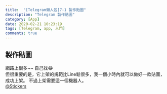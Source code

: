 ```yaml
---
title:  "[Telegram懶人包]7-1 製作貼圖"
description: "Telegram 製作貼圖"
category: [App]
date: 2020-02-21 10:23:19
tags: [Telegram, app, 入門]
comments: true
---
```


## 製作貼圖
網路上很多~~ 自己找😂  
但很重要的是，它上架的規範比Line鬆很多，我一個小時內就可以做好一款貼圖，成功上架。
不過上架需要這一個機器人。  
[@Stickers](https://t.me/Stickers)

